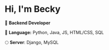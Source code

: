 # Hi, I'm Becky
📂 __Backend Developer__

:crescent_moon: __Language:__ Python, Java, JS, HTML/CSS, SQL

🌕 __Server__: Django, MySQL


